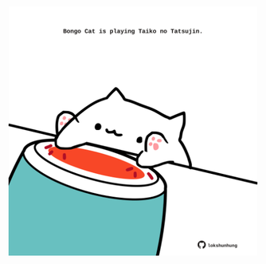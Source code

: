 <!-- built at 15/11/2023, 10:00:38 UTC -->
<p align="center">
  <img width="500" height="500" src="./ReadmeImage.svg">
</p>

